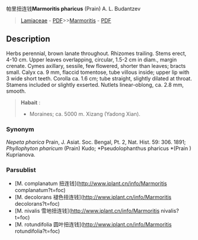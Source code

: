 帕里扭连钱**Marmoritis pharicus** (Prain) A. L. Budantzev

> [Lamiaceae](http://www.iplant.cn/info/Lamiaceae?t=foc) - [PDF](http://www.iplant.cn/foc/pdf/Lamiaceae.pdf)>>[Marmoritis](http://www.iplant.cn/info/Marmoritis?t=foc) - [PDF](http://www.iplant.cn/foc/pdf/Marmoritis.pdf)

## Description

Herbs perennial, brown lanate throughout. Rhizomes trailing. Stems erect, 4-10 cm. Upper leaves overlapping, circular, 1.5-2 cm in diam., margin crenate. Cymes axillary, sessile, few flowered, shorter than leaves; bracts small. Calyx ca. 9 mm, flaccid tomentose, tube villous inside; upper lip with 3 wide short teeth. Corolla ca. 1.6 cm; tube straight, slightly dilated at throat. Stamens included or slightly exserted. Nutlets linear-oblong, ca. 2.8 mm, smooth.

> **Habait** : 
>* Moraines; ca. 5000 m. Xizang (Yadong Xian).

### Synonym
*Nepeta pharica* Prain, J. Asiat. Soc. Bengal, Pt. 2, Nat. Hist. 59: 306. 1891; *Phyllophyton pharicum* (Prain) Kudo; *Pseudolophanthus pharicus *(Prain ) Kuprianova.

### Parsublist

* [M.  complanatum  扭连钱](http://www.iplant.cn/info/Marmoritis complanatum?t=foc)
* [M.  decolorans  褪色扭连钱](http://www.iplant.cn/info/Marmoritis decolorans?t=foc)
* [M.  nivalis  雪地扭连钱](http://www.iplant.cn/info/Marmoritis nivalis?t=foc)
* [M.  rotundifolia  圆叶扭连钱](http://www.iplant.cn/info/Marmoritis rotundifolia?t=foc)
